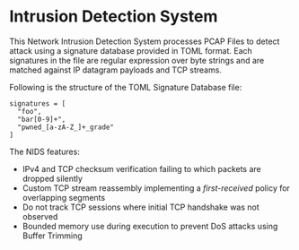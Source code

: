 # Intrusion Detection System
This Network Intrusion Detection System processes PCAP Files to detect attack using a signature database provided in TOML format. Each signatures in the file are regular expression over byte strings and are matched against IP datagram payloads and TCP streams.

Following is the structure of the TOML Signature Database file:
```
signatures = [
  "foo",
  "bar[0-9]+",
  "pwned_[a-zA-Z_]+_grade"
]
```
The NIDS features:

- IPv4 and TCP checksum verification failing to which packets are dropped silently
- Custom TCP stream reassembly implementing a *first-received* policy for overlapping segments
- Do not track TCP sessions where initial TCP handshake was not observed
- Bounded memory use during execution to prevent DoS attacks using Buffer Trimming
